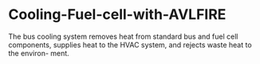 # Cooling-Fuel-cell-with-AVLFIRE
The bus cooling system removes heat from standard bus and fuel cell components, supplies heat to the HVAC system, and rejects waste heat to the environ- ment.
